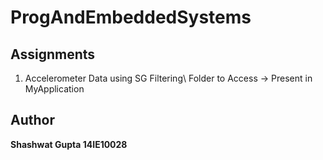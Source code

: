 # ProgAndEmbeddedSystems

## Assignments

1. Accelerometer Data using SG Filtering\\
Folder to Access -> Present in MyApplication

## Author

**Shashwat Gupta 14IE10028**